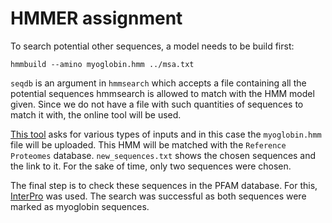 # HMMER assignment

To search potential other sequences, a model needs to be build first:
```
hmmbuild --amino myoglobin.hmm ../msa.txt
```

`seqdb` is an argument in `hmmsearch` which accepts a file containing all the potential sequences hmmsearch is allowed to match with the HMM model given. Since we do not have a file with such quantities of sequences to match it with, the online tool will be used.

[This tool](https://www.ebi.ac.uk/Tools/hmmer/search/hmmsearch) asks for various types of inputs and in this case the `myoglobin.hmm` file will be uploaded. This HMM will be matched with the `Reference Proteomes` database. `new_sequences.txt` shows the chosen sequences and the link to it. For the sake of time, only two sequences were chosen.

The final step is to check these sequences in the PFAM database. For this, [InterPro](https://www.ebi.ac.uk/interpro/) was used. The search was successful as both sequences were marked as myoglobin sequences.
